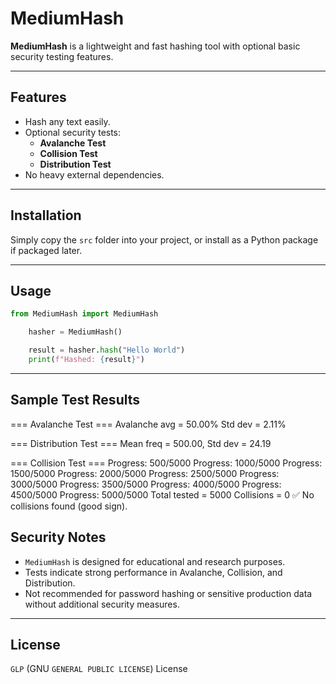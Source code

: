 # MediumHash

**MediumHash** is a lightweight and fast hashing tool with optional basic security testing features.

---

## Features

- Hash any text easily.
- Optional security tests:
  - **Avalanche Test**
  - **Collision Test**
  - **Distribution Test**
- No heavy external dependencies.

---

## Installation

Simply copy the `src` folder into your project, or install as a Python package if packaged later.

---

## Usage

```python
from MediumHash import MediumHash

    hasher = MediumHash()

    result = hasher.hash("Hello World")
    print(f"Hashed: {result}")
```

---

## Sample Test Results

=== Avalanche Test === 
Avalanche avg = 50.00% Std dev = 2.11%

=== Distribution Test === 
Mean freq = 500.00, Std dev = 24.19

=== Collision Test === 
Progress: 500/5000 
Progress: 1000/5000 
Progress: 1500/5000 
Progress: 2000/5000 
Progress: 2500/5000 
Progress: 3000/5000 
Progress: 3500/5000 
Progress: 4000/5000 
Progress: 4500/5000 
Progress: 5000/5000 
Total tested = 5000 
Collisions = 0 ✅ No collisions found (good sign).

## Security Notes

* `MediumHash` is designed for educational and research purposes.
* Tests indicate strong performance in Avalanche, Collision, and Distribution.
* Not recommended for password hashing or sensitive production data without additional security measures.

---

## License
`GLP` (GNU ``GENERAL PUBLIC LICENSE``) License
